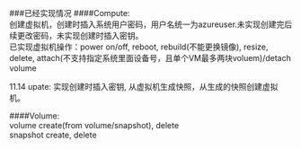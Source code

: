###已经实现情况
####Compute:  
创建虚拟机，创建时插入系统用户密码，用户名统一为azureuser.未实现创建完后续更改密码，未实现创建时插入密钥。  
已实现虚拟机操作：power on/off, reboot, rebuild(不能更换镜像), resize, delete, attach(不支持指定系统里面设备号，且单个VM最多两块voluem)/detach volume

11.14 upate:
实现创建时插入密钥, 从虚拟机生成快照，从生成的快照创建虚拟机。


####Volume:  
volume create(from volume/snapshot), delete  
snapshot create, delete
